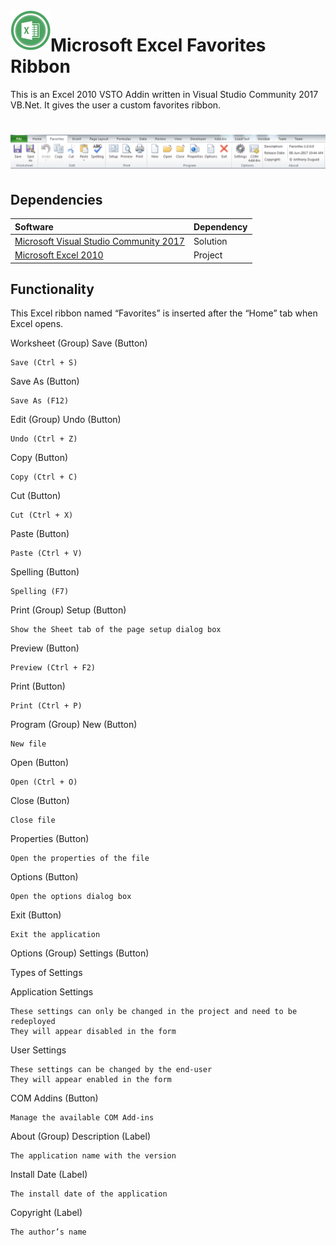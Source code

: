 <img align="left" src="Images/ReadMe/Excel.png" width="64px" >

# Microsoft Excel Favorites Ribbon
This is an Excel 2010 VSTO Addin written in Visual Studio Community 2017 VB.Net. It gives the user a custom favorites ribbon.


<h1 align="center">
  <img src="Images/toolbar.png" alt="MyToolbar" />
</h1>

## Dependencies
|Software                                   |Dependency                 |
|:------------------------------------------|:--------------------------|
|[Microsoft Visual Studio Community 2017](https://www.visualstudio.com/vs/whatsnew/)|Solution|
|[Microsoft Excel 2010](https://www.microsoft.com/en-au/software-download/office)|Project|

## Functionality
This Excel ribbon named “Favorites” is inserted after the “Home” tab when Excel opens.

Worksheet (Group)
Save (Button)

    Save (Ctrl + S)

Save As (Button)

    Save As (F12)

Edit (Group)
Undo (Button)

    Undo (Ctrl + Z)

Copy (Button)

    Copy (Ctrl + C)

Cut (Button)

    Cut (Ctrl + X)

Paste (Button)

    Paste (Ctrl + V)

Spelling (Button)

    Spelling (F7)

Print (Group)
Setup (Button)

    Show the Sheet tab of the page setup dialog box

Preview (Button)

    Preview (Ctrl + F2)

Print (Button)

    Print (Ctrl + P)

Program (Group)
New (Button)

    New file

Open (Button)

    Open (Ctrl + O)

Close (Button)

    Close file

Properties (Button)

    Open the properties of the file

Options (Button)

    Open the options dialog box

Exit (Button)

    Exit the application

Options (Group)
Settings (Button)

Types of Settings

Application Settings

    These settings can only be changed in the project and need to be redeployed
    They will appear disabled in the form

User Settings

    These settings can be changed by the end-user
    They will appear enabled in the form

COM Addins (Button)

    Manage the available COM Add-ins

About (Group)
Description (Label)

    The application name with the version

Install Date (Label)

    The install date of the application

Copyright (Label)

    The author’s name
